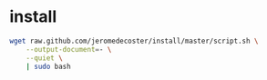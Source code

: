 # install

```bash
wget raw.github.com/jeromedecoster/install/master/script.sh \
    --output-document=- \
    --quiet \
    | sudo bash
```
